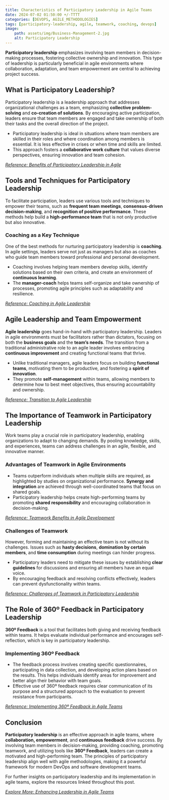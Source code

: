 ```yaml
---
title: Characteristics of Participatory Leadership in Agile Teams 
date: 2024-07-02 01:50:00 +/-TTTT
categories: [DEVOPS, AGILE_METHODOLOGIES]
tags: [participatory-leadership, agile, teamwork, coaching, devops]
image:
    path: assets/img/Business-Management-2.jpg
    alt: Participatory Leadership 
---
```


**Participatory leadership** emphasizes involving team members in decision-making processes, fostering collective ownership and innovation. This type of leadership is particularly beneficial in agile environments where collaboration, adaptation, and team empowerment are central to achieving project success.

## What is Participatory Leadership?

Participatory leadership is a leadership approach that addresses organizational challenges as a team, emphasizing **collective problem-solving** and **co-creation of solutions**. By encouraging active participation, leaders ensure that team members are engaged and take ownership of both their tasks and the overall direction of the project.

- Participatory leadership is ideal in situations where team members are skilled in their roles and where coordination among members is essential. It is less effective in crises or when time and skills are limited.
- This approach fosters a **collaborative work culture** that values diverse perspectives, ensuring innovation and team cohesion.

*[Reference: Benefits of Participatory Leadership in Agile](https://www.imd.org/blog/leadership/participative-leadership/#:~:text=Participative%20leadership%20fosters%20a%20culture,members%20to%20contribute%20more%20actively.)*

## Tools and Techniques for Participatory Leadership

To facilitate participation, leaders use various tools and techniques to empower their teams, such as **frequent team meetings**, **consensus-driven decision-making**, and **recognition of positive performance**. These methods help build a **high-performance team** that is not only productive but also innovative.

### Coaching as a Key Technique

One of the best methods for nurturing participatory leadership is **coaching**. In agile settings, leaders serve not just as managers but also as coaches who guide team members toward professional and personal development.

- Coaching involves helping team members develop skills, identify solutions based on their own criteria, and create an environment of **continuous learning**.
- The **manager-coach** helps teams self-organize and take ownership of processes, promoting agile principles such as adaptability and resilience.

*[Reference: Coaching in Agile Leadership](https://www.scrumalliance.org/agile-coaching#:~:text=Agile%20coaching%20instills%20a%20mindset,improvement%2C%20and%20implement%20changes%20iteratively.)*

## Agile Leadership and Team Empowerment

**Agile leadership** goes hand-in-hand with participatory leadership. Leaders in agile environments must be facilitators rather than dictators, focusing on both the **business goals** and the **team’s needs**. The transition from a traditional administrative role to an agile leader involves embracing **continuous improvement** and creating functional teams that thrive.

- Unlike traditional managers, agile leaders focus on building **functional teams**, motivating them to be productive, and fostering a **spirit of innovation**.
- They promote **self-management** within teams, allowing members to determine how to best meet objectives, thus ensuring accountability and ownership.

*[Reference: Transition to Agile Leadership](https://www.mckinsey.com/capabilities/people-and-organizational-performance/our-insights/leading-agile-transformation-the-new-capabilities-leaders-need-to-build-21st-century-organizations)*

## The Importance of Teamwork in Participatory Leadership

Work teams play a crucial role in participatory leadership, enabling organizations to adapt to changing demands. By pooling knowledge, skills, and experiences, teams can address challenges in an agile, flexible, and innovative manner.

### Advantages of Teamwork in Agile Environments

- Teams outperform individuals when multiple skills are required, as highlighted by studies on organizational performance. **Synergy and integration** are achieved through well-coordinated teams that focus on shared goals.
- Participatory leadership helps create high-performing teams by promoting **shared responsibility** and encouraging collaboration in decision-making.

*[Reference: Teamwork Benefits in Agile Development](https://medium.com/@WeAreMobile1st/the-benefits-of-teamwork-and-collaboration-in-software-development-a843cb7e8f73)*

### Challenges of Teamwork

However, forming and maintaining an effective team is not without its challenges. Issues such as **hasty decisions**, **domination by certain members**, and **time consumption** during meetings can hinder progress.

- Participatory leaders need to mitigate these issues by establishing **clear guidelines** for discussions and ensuring all members have an equal voice.
- By encouraging feedback and resolving conflicts effectively, leaders can prevent dysfunctionality within teams.

*[Reference: Challenges of Teamwork in Participatory Leadership](https://www.reworked.co/leadership/what-is-participative-leadership/)*

## The Role of 360º Feedback in Participatory Leadership

**360º Feedback** is a tool that facilitates both giving and receiving feedback within teams. It helps evaluate individual performance and encourages self-reflection, which is key in participatory leadership.

### Implementing 360º Feedback

- The feedback process involves creating specific questionnaires, participating in data collection, and developing action plans based on the results. This helps individuals identify areas for improvement and better align their behavior with team goals.
- Effective use of 360º feedback requires clear communication of its purpose and a structured approach to the evaluation to prevent resistance from participants.

*[Reference: Implementing 360º Feedback in Agile Teams](https://daily.dev/blog/360-degree-feedback-for-developers-complete-guide)*

## Conclusion

**Participatory leadership** is an effective approach in agile teams, where **collaboration, empowerment**, and **continuous feedback** drive success. By involving team members in decision-making, providing coaching, promoting teamwork, and utilizing tools like **360º Feedback**, leaders can create a motivated and high-performing team. The principles of participatory leadership align well with agile methodologies, making it a powerful framework for modern DevOps and software development teams.

For further insights on participatory leadership and its implementation in agile teams, explore the resources linked throughout this post.

*[Explore More: Enhancing Leadership in Agile Teams](https://link.springer.com/chapter/10.1007/978-3-031-62102-4_73)*